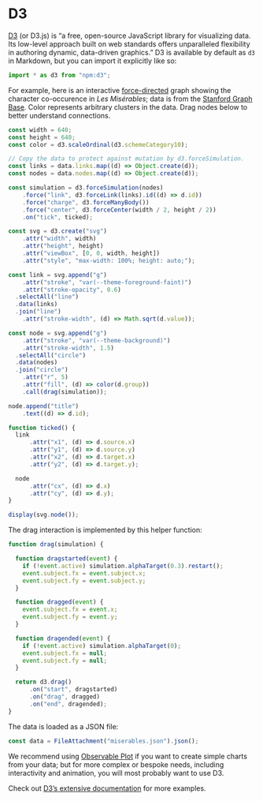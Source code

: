 # D3

[D3](https://d3js.org) (or D3.js) is “a free, open-source JavaScript library for visualizing data. Its low-level approach built on web standards offers unparalleled flexibility in authoring dynamic, data-driven graphics.” D3 is available by default as `d3` in Markdown, but you can import it explicitly like so:

```js echo
import * as d3 from "npm:d3";
```

For example, here is an interactive [force-directed](https://github.com/d3/d3-force) graph showing the character co-occurence in _Les Misérables_; data is from the [Stanford Graph Base](https://www-cs-faculty.stanford.edu/~knuth/sgb.html). Color represents arbitrary clusters in the data. Drag nodes below to better understand connections.

```js echo
const width = 640;
const height = 640;
const color = d3.scaleOrdinal(d3.schemeCategory10);

// Copy the data to protect against mutation by d3.forceSimulation.
const links = data.links.map((d) => Object.create(d));
const nodes = data.nodes.map((d) => Object.create(d));

const simulation = d3.forceSimulation(nodes)
    .force("link", d3.forceLink(links).id((d) => d.id))
    .force("charge", d3.forceManyBody())
    .force("center", d3.forceCenter(width / 2, height / 2))
    .on("tick", ticked);

const svg = d3.create("svg")
    .attr("width", width)
    .attr("height", height)
    .attr("viewBox", [0, 0, width, height])
    .attr("style", "max-width: 100%; height: auto;");

const link = svg.append("g")
    .attr("stroke", "var(--theme-foreground-faint)")
    .attr("stroke-opacity", 0.6)
  .selectAll("line")
  .data(links)
  .join("line")
    .attr("stroke-width", (d) => Math.sqrt(d.value));

const node = svg.append("g")
    .attr("stroke", "var(--theme-background)")
    .attr("stroke-width", 1.5)
  .selectAll("circle")
  .data(nodes)
  .join("circle")
    .attr("r", 5)
    .attr("fill", (d) => color(d.group))
    .call(drag(simulation));

node.append("title")
    .text((d) => d.id);

function ticked() {
  link
      .attr("x1", (d) => d.source.x)
      .attr("y1", (d) => d.source.y)
      .attr("x2", (d) => d.target.x)
      .attr("y2", (d) => d.target.y);

  node
      .attr("cx", (d) => d.x)
      .attr("cy", (d) => d.y);
}

display(svg.node());
```

The drag interaction is implemented by this helper function:

```js echo
function drag(simulation) {

  function dragstarted(event) {
    if (!event.active) simulation.alphaTarget(0.3).restart();
    event.subject.fx = event.subject.x;
    event.subject.fy = event.subject.y;
  }

  function dragged(event) {
    event.subject.fx = event.x;
    event.subject.fy = event.y;
  }

  function dragended(event) {
    if (!event.active) simulation.alphaTarget(0);
    event.subject.fx = null;
    event.subject.fy = null;
  }

  return d3.drag()
      .on("start", dragstarted)
      .on("drag", dragged)
      .on("end", dragended);
}
```

The data is loaded as a JSON file:

```js echo
const data = FileAttachment("miserables.json").json();
```

We recommend using [Observable Plot](plot) if you want to create simple charts from your data; but for more complex or bespoke needs, including interactivity and animation, you will most probably want to use D3.

Check out [D3’s extensive documentation](https://d3js.org/) for more examples.
